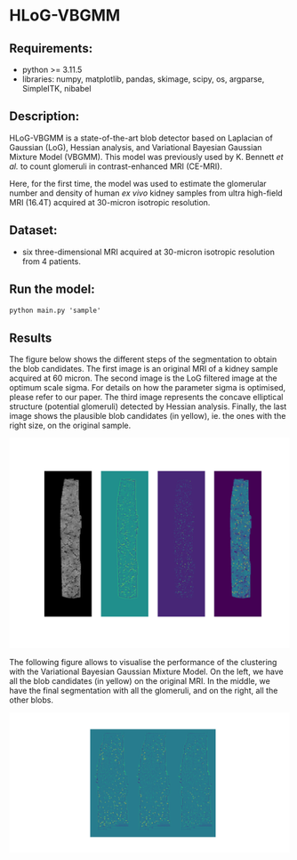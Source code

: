 # HLoG-VBGMM 

## Requirements: 

- python >= 3.11.5
- libraries: numpy, matplotlib, pandas, skimage, scipy, os, argparse, SimpleITK, nibabel

## Description: 

HLoG-VBGMM is a state-of-the-art blob detector based on Laplacian of Gaussian (LoG), Hessian analysis, and Variational Bayesian Gaussian Mixture Model (VBGMM). This model was previously used by K. Bennett _et al._ to count glomeruli in contrast-enhanced MRI (CE-MRI).

Here, for the first time, the model was used to estimate the glomerular number and density of human _ex vivo_ kidney samples from ultra high-field MRI (16.4T) acquired at 30-micron isotropic resolution. 

## Dataset:

* six three-dimensional MRI acquired at 30-micron isotropic resolution from 4 patients.

## Run the model:

```
python main.py 'sample'
```

## Results

The figure below shows the different steps of the segmentation to obtain the blob candidates. The first image is an original MRI of a kidney sample acquired at 60 micron. The second image is the LoG filtered image at the optimum scale sigma. For details on how the parameter sigma is optimised, please refer to our paper. The third image represents the concave elliptical structure (potential glomeruli) detected by Hessian analysis. Finally, the last image shows the plausible blob candidates (in yellow), ie. the ones with the right size, on the original sample. 

![plot](./figures/fig1.png)


The following figure allows to visualise the performance of the clustering with the Variational Bayesian Gaussian Mixture Model. On the left, we have all the blob candidates (in yellow) on the original MRI. In the middle, we have the final segmentation with all the glomeruli, and on the right, all the other blobs. 

![plot](./figures/fig2.png)


